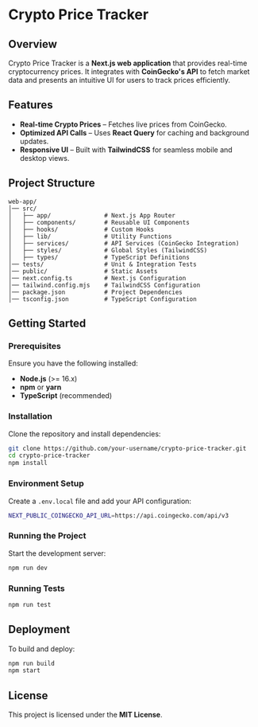 # Crypto Price Tracker

##  Overview

Crypto Price Tracker is a **Next.js web application** that provides real-time cryptocurrency prices. It integrates with **CoinGecko's API** to fetch market data and presents an intuitive UI for users to track prices efficiently. 

##  Features

-  **Real-time Crypto Prices** – Fetches live prices from CoinGecko.
-  **Optimized API Calls** – Uses **React Query** for caching and background updates.
-  **Responsive UI** – Built with **TailwindCSS** for seamless mobile and desktop views.


##  Project Structure

```
web-app/
│── src/
│   ├── app/               # Next.js App Router
│   ├── components/        # Reusable UI Components
│   ├── hooks/             # Custom Hooks
│   ├── lib/               # Utility Functions
│   ├── services/          # API Services (CoinGecko Integration)
│   ├── styles/            # Global Styles (TailwindCSS)
│   ├── types/             # TypeScript Definitions
│── tests/                 # Unit & Integration Tests
│── public/                # Static Assets
│── next.config.ts         # Next.js Configuration
│── tailwind.config.mjs    # TailwindCSS Configuration
│── package.json           # Project Dependencies
│── tsconfig.json          # TypeScript Configuration
```

##  Getting Started

### Prerequisites
Ensure you have the following installed:

- **Node.js** (>= 16.x)
- **npm** or **yarn**
- **TypeScript** (recommended)

### Installation

Clone the repository and install dependencies:

```sh
git clone https://github.com/your-username/crypto-price-tracker.git
cd crypto-price-tracker
npm install
```

### Environment Setup

Create a `.env.local` file and add your API configuration:

```sh
NEXT_PUBLIC_COINGECKO_API_URL=https://api.coingecko.com/api/v3
```

### Running the Project

Start the development server:

```sh
npm run dev
```

### Running Tests

```sh
npm run test
```

##  Deployment

To build and deploy:

```sh
npm run build
npm start
```

##  License
This project is licensed under the **MIT License**.

